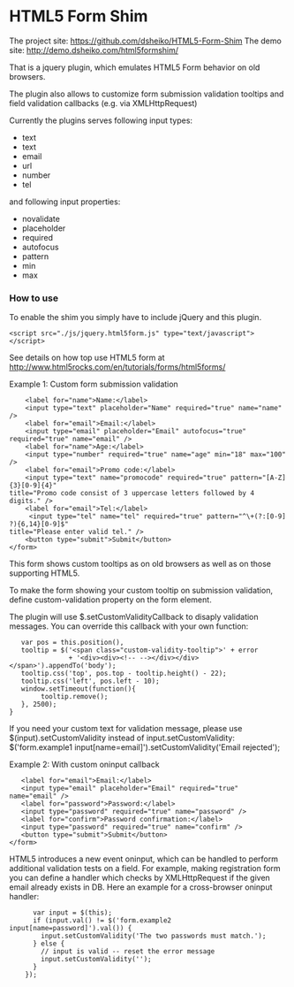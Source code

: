 # HTML5 Form Shim

The project site: https://github.com/dsheiko/HTML5-Form-Shim
The demo site: http://demo.dsheiko.com/html5formshim/

That is a jquery plugin, which emulates HTML5 Form behavior on old browsers.

The plugin also allows to customize form submission validation tooltips and field validation callbacks
(e.g. via XMLHttpRequest)

Currently the plugins serves following input types:

* text
* text
* email
* url
* number
* tel

and following input properties:

* novalidate
* placeholder
* required
* autofocus
* pattern
* min
* max

### How to use
To enable the shim you simply have to include jQuery and this plugin.

```<script src="http://ajax.googleapis.com/ajax/libs/jquery/1.6.2/jquery.min.js" type="text/javascript"></script>
<script src="./js/jquery.html5form.js" type="text/javascript"></script>
```

See details on how top use HTML5 form at http://www.html5rocks.com/en/tutorials/forms/html5forms/

Example 1: Custom form submission validation

```<form class="example1" custom-validation="true">
    <label for="name">Name:</label>
    <input type="text" placeholder="Name" required="true" name="name"  />
    <label for="email">Email:</label>
    <input type="email" placeholder="Email" autofocus="true" required="true" name="email" />
    <label for="name">Age:</label>
    <input type="number" required="true" name="age" min="18" max="100" />
    <label for="email">Promo code:</label>
    <input type="text" name="promocode" required="true" pattern="[A-Z]{3}[0-9]{4}"
title="Promo code consist of 3 uppercase letters followed by 4 digits." />
    <label for="email">Tel:</label>
     <input type="tel" name="tel" required="true" pattern="^\+(?:[0-9] ?){6,14}[0-9]$"
title="Please enter valid tel." />
    <button type="submit">Submit</button>
</form>
```

This form shows custom tooltips as on old browsers as well as on those supporting HTML5.

To make the form showing your custom tooltip on submission validation, define custom-validation property on the
form element.

The plugin will use $.setCustomValidityCallback to disaply validation messages. You can override this callback with
your own function:

```$.setCustomValidityCallback = function(error) {
   var pos = this.position(),
   tooltip = $('<span class="custom-validity-tooltip">' + error
               + '<div><div><!-- --></div></div></span>').appendTo('body');
   tooltip.css('top', pos.top - tooltip.height() - 22);
   tooltip.css('left', pos.left - 10);
   window.setTimeout(function(){
        tooltip.remove();
   }, 2500);
}
```

If you need your custom text for validation message, please use $(input).setCustomValidity
instead of input.setCustomValidity:
$('form.example1 input[name=email]').setCustomValidity('Email rejected');

Example 2: With custom oninput callback

 ```<form class="example2" >
    <label for="email">Email:</label>
    <input type="email" placeholder="Email" required="true" name="email" />
    <label for="password">Password:</label>
    <input type="password" required="true" name="password" />
    <label for="confirm">Password confirmation:</label>
    <input type="password" required="true" name="confirm" />
    <button type="submit">Submit</button>
</form>
```

HTML5 introduces a new event oninput, which can be handled to perform additional validation tests on a field.
For example, making registration form you can define a handler which checks by XMLHttpRequest if the given email
already exists in DB. Here an example for a cross-browser oninput handler:

```$('form.example2 input[name=confirm]').bind("oninput", function () {
      var input = $(this);
      if (input.val() != $('form.example2 input[name=password]').val()) {
        input.setCustomValidity('The two passwords must match.');
      } else {
        // input is valid -- reset the error message
        input.setCustomValidity('');
      }
    });
```